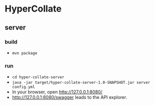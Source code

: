 # HyperCollate

## server

### build

- `mvn package`

### run

- `cd hyper-collate-server`
- `java -jar target/hyper-collate-server-1.0-SNAPSHOT.jar server config.yml`
- In your browser, open <http://127.0.0.1:8080/>
- <http://127.0.0.1:8080/swagger> leads to the API explorer.